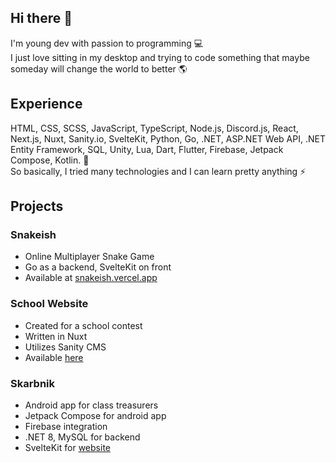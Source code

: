 ## Hi there 👋
I'm young dev with passion to programming 💻  
I just love sitting in my desktop and trying to code something that maybe someday will change the world to better 🌎

## Experience
HTML, CSS, SCSS, JavaScript, TypeScript, Node.js, Discord.js, React, Next.js, Nuxt, Sanity.io, SvelteKit, Python, Go, .NET, ASP.NET Web API, .NET Entity Framework, SQL, Unity, Lua, Dart, Flutter, Firebase, Jetpack Compose, Kotlin. 🧠  
So basically, I tried many technologies and I can learn pretty anything ⚡

## Projects
### Snakeish
- Online Multiplayer Snake Game
- Go as a backend, SvelteKit on front
- Available at [snakeish.vercel.app](https://snakeish.vercel.app)

### School Website
- Created for a school contest
- Written in Nuxt
- Utilizes Sanity CMS
- Available [here](https://zs2-website.vercel.app)

### Skarbnik
- Android app for class treasurers
- Jetpack Compose for android app
- Firebase integration
- .NET 8, MySQL for backend
- SvelteKit for [website](https://skarbnik.app)
